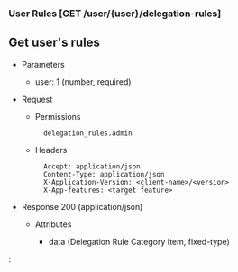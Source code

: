 ### User Rules [GET /user/{user}/delegation-rules]

## Get user's rules

+ Parameters
    + user: 1 (number, required)

+ Request

    + Permissions

            delegation_rules.admin
  
    + Headers

            Accept: application/json
            Content-Type: application/json
            X-Application-Version: <client-name>/<version>
            X-App-features: <target feature>

+ Response 200 (application/json)

    + Attributes

        + data (Delegation Rule Category Item, fixed-type)

:[](../../error_responses.md)